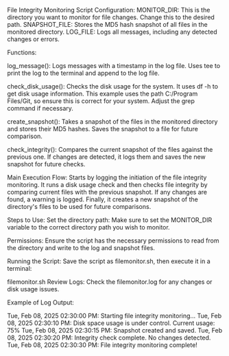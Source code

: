 File Integrity Monitoring Script
Configuration:
MONITOR_DIR: This is the directory you want to monitor for file changes. Change this to the desired path.
SNAPSHOT_FILE: Stores the MD5 hash snapshot of all files in the monitored directory.
LOG_FILE: Logs all messages, including any detected changes or errors.

Functions:

log_message():
Logs messages with a timestamp in the log file.
Uses tee to print the log to the terminal and append to the log file.

check_disk_usage():
Checks the disk usage for the system.
It uses df -h to get disk usage information. This example uses the path C:/Program Files/Git, so ensure this is correct for your system. Adjust the grep command if necessary.

create_snapshot():
Takes a snapshot of the files in the monitored directory and stores their MD5 hashes.
Saves the snapshot to a file for future comparison.

check_integrity():
Compares the current snapshot of the files against the previous one.
If changes are detected, it logs them and saves the new snapshot for future checks.

Main Execution Flow:
Starts by logging the initiation of the file integrity monitoring.
It runs a disk usage check and then checks file integrity by comparing current files with the previous snapshot.
If any changes are found, a warning is logged.
Finally, it creates a new snapshot of the directory's files to be used for future comparisons.

Steps to Use:
Set the directory path: Make sure to set the MONITOR_DIR variable to the correct directory path you wish to monitor.

Permissions: Ensure the script has the necessary permissions to read from the directory and write to the log and snapshot files.

Running the Script: Save the script as filemonitor.sh, then execute it in a terminal:

filemonitor.sh
Review Logs: Check the filemonitor.log for any changes or disk usage issues.

Example of Log Output:

Tue, Feb 08, 2025 02:30:00 PM: Starting file integrity monitoring...
Tue, Feb 08, 2025 02:30:10 PM: Disk space usage is under control. Current usage: 75%
Tue, Feb 08, 2025 02:30:15 PM: Snapshot created and saved.
Tue, Feb 08, 2025 02:30:20 PM: Integrity check complete. No changes detected.
Tue, Feb 08, 2025 02:30:30 PM: File integrity monitoring complete!
